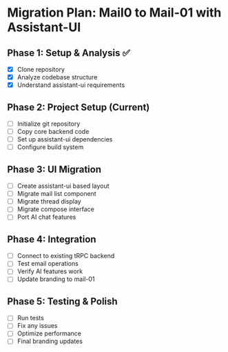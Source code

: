 # Migration Plan: Mail0 to Mail-01 with Assistant-UI

## Phase 1: Setup & Analysis ✅
- [x] Clone repository
- [x] Analyze codebase structure
- [x] Understand assistant-ui requirements

## Phase 2: Project Setup (Current)
- [ ] Initialize git repository
- [ ] Copy core backend code
- [ ] Set up assistant-ui dependencies
- [ ] Configure build system

## Phase 3: UI Migration
- [ ] Create assistant-ui based layout
- [ ] Migrate mail list component
- [ ] Migrate thread display
- [ ] Migrate compose interface
- [ ] Port AI chat features

## Phase 4: Integration
- [ ] Connect to existing tRPC backend
- [ ] Test email operations
- [ ] Verify AI features work
- [ ] Update branding to mail-01

## Phase 5: Testing & Polish
- [ ] Run tests
- [ ] Fix any issues
- [ ] Optimize performance
- [ ] Final branding updates